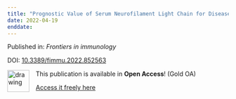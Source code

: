 ```yaml
---
title: "Prognostic Value of Serum Neurofilament Light Chain for Disease Activity and Worsening in Patients With Relapsing Multiple Sclerosis: Results From the Phase 3 ASCLEPIOS I and II Trials."
date: 2022-04-19
enddate:
---
```


Published in: *Frontiers in immunology*

DOI: [10.3389/fimmu.2022.852563](https://doi.org/10.3389/fimmu.2022.852563)

<img src="https://upload.wikimedia.org/wikipedia/commons/thumb/7/77/Open_Access_logo_PLoS_transparent.svg/800px-Open_Access_logo_PLoS_transparent.svg.png" alt="drawing" width="50" align="left"/> &nbsp;&nbsp;&nbsp;This publication is available in **Open Access**! (Gold OA)

&nbsp;&nbsp;&nbsp;[Access it freely here](https://www.frontiersin.org/articles/10.3389/fimmu.2022.852563/pdf
)

